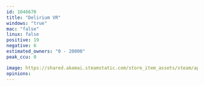```yaml
---
id: 1046670
title: "Delirium VR"
windows: "true"
mac: "false"
linux: false
positive: 19
negative: 6
estimated_owners: "0 - 20000"
peak_ccu: 0

image: https://shared.akamai.steamstatic.com/store_item_assets/steam/apps/1046670/header.jpg?t=1623067977
opinions:
---
```

